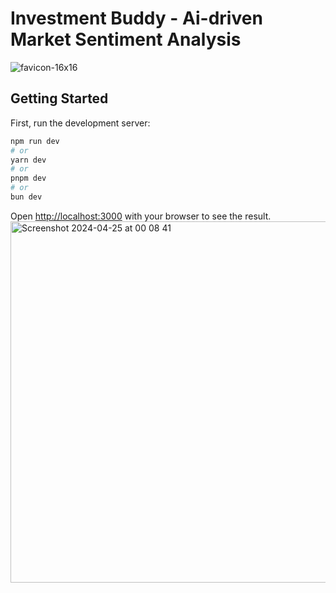 # Investment Buddy - Ai-driven Market Sentiment Analysis
![favicon-16x16](https://github.com/Invest-Insight-App/invest-insight-app/assets/128807685/10dba1af-dc48-4ac2-8b4f-09b13ce8f55f)


## Getting Started

First, run the development server:

```bash
npm run dev
# or
yarn dev
# or
pnpm dev
# or
bun dev
```

Open [http://localhost:3000](http://localhost:3000) with your browser to see the result.
<img width="578" alt="Screenshot 2024-04-25 at 00 08 41" src="https://github.com/Invest-Insight-App/invest-insight-app/assets/128807685/930dbb13-9696-4a6a-8fbf-57000e4fbfb8">
